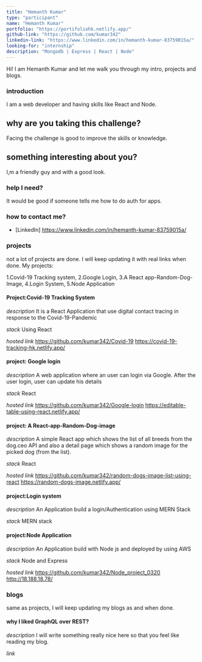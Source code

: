```yaml
---
title: "Hemanth Kumar"
type: "participant"
name: "Hemanth Kumar"
portfolio: "https://portifoliohk.netlify.app/"
github-link: "https://github.com/kumar342"
linkedin-link: "https://www.linkedin.com/in/hemanth-kumar-83759015a/"
looking-for: "internship"
description: "Mongodb | Express | React | Node"
---
```


Hi! I am Hemanth Kumar and let me walk you through my intro, projects and blogs.

### introduction

I am a web developer and having skills like React and Node.

## why are you taking this challenge?

Facing the challenge is good to improve the skills or knowledge.

## something interesting about you?

I,m a friendly guy and with a good look.

### help I need?

It would be good if someone tells me how to do auth for apps.

### how to contact me?

- [LinkedIn] https://www.linkedin.com/in/hemanth-kumar-83759015a/

### projects

not a lot of projects are done. I will keep updating it with real links when done.
My projects:

1.Covid-19 Tracking system,
2.Google Login,
3.A React app-Random-Dog-Image,
4.Login System,
5.Node Application

#### Project:Covid-19 Tracking System

_description_
It is a React Application that use digital contact tracing in response to the Covid-19-Pandemic

_stack_
Using React

_hosted link_
https://github.com/kumar342/Covid-19
https://covid-19-tracking-hk.netlify.app/

#### project: Google login

_description_
A web application where an user can login via Google. After the user login, user can update his details

_stack_
React

_hosted link_
https://github.com/kumar342/Google-login
https://editable-table-using-react.netlify.app/

#### project: A React-app-Random-Dog-image

_description_
A simple React app which shows the list of all breeds from the dog.ceo API and also a detail page which shows a random image for the picked dog (from the list).

_stack_
React

_hosted link_
https://github.com/kumar342/random-dogs-image-list-using-react
https://random-dogs-image.netlify.app/

#### project:Login system

_description_
An Application build a login/Authentication using MERN Stack

_stack_
MERN stack

#### project:Node Application

_description_
An Application build with Node js and deployed by using AWS

_stack_
Node and Express

_hosted link_
https://github.com/kumar342/Node_project_0320
http://18.188.18.78/

### blogs

same as projects, I will keep updating my blogs as and when done.

#### why I liked GraphQL over REST?

_description_ I will write something really nice here so that you feel like reading my blog.

_link_
